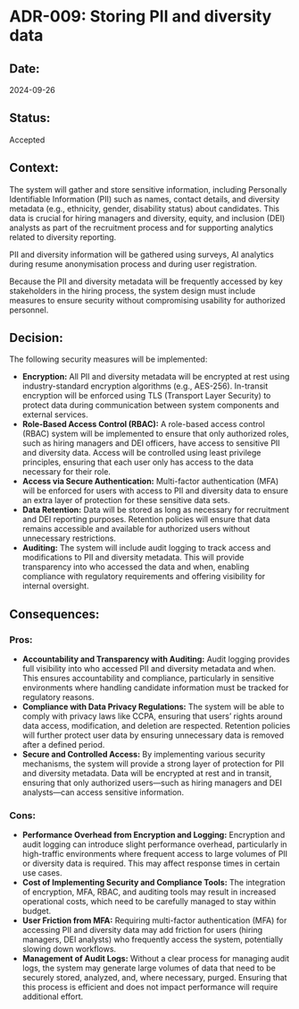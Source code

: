 # ADR-009: Storing PII and diversity data

## Date:
2024-09-26

## Status:
Accepted

## Context:
The system will gather and store sensitive information, including Personally Identifiable Information (PII) such as names, contact details, and diversity metadata (e.g., ethnicity, gender, disability status) about candidates. This data is crucial for hiring managers and diversity, equity, and inclusion (DEI) analysts as part of the recruitment process and for supporting analytics related to diversity reporting.

PII and diversity information will be gathered using surveys, AI analytics during resume anonymisation process and during user registration.

Because the PII and diversity metadata will be frequently accessed by key stakeholders in the hiring process, the system design must include measures to ensure security without compromising usability for authorized personnel.

## Decision:
The following security measures will be implemented:
- **Encryption:** All PII and diversity metadata will be encrypted at rest using industry-standard encryption algorithms (e.g., AES-256). In-transit encryption will be enforced using TLS (Transport Layer Security) to protect data during communication between system components and external services.
- **Role-Based Access Control (RBAC):** A role-based access control (RBAC) system will be implemented to ensure that only authorized roles, such as hiring managers and DEI officers, have access to sensitive PII and diversity data. Access will be controlled using least privilege principles, ensuring that each user only has access to the data necessary for their role.
- **Access via Secure Authentication:** Multi-factor authentication (MFA) will be enforced for users with access to PII and diversity data to ensure an extra layer of protection for these sensitive data sets.
- **Data Retention:** Data will be stored as long as necessary for recruitment and DEI reporting purposes. Retention policies will ensure that data remains accessible and available for authorized users without unnecessary restrictions.
- **Auditing:** The system will include audit logging to track access and modifications to PII and diversity metadata. This will provide transparency into who accessed the data and when, enabling compliance with regulatory requirements and offering visibility for internal oversight.

## Consequences:
### Pros:
- **Accountability and Transparency with Auditing:** Audit logging provides full visibility into who accessed PII and diversity metadata and when. This ensures accountability and compliance, particularly in sensitive environments where handling candidate information must be tracked for regulatory reasons.
- **Compliance with Data Privacy Regulations:**	The system will be able to comply with privacy laws like CCPA, ensuring that users’ rights around data access, modification, and deletion are respected. Retention policies will further protect user data by ensuring unnecessary data is removed after a defined period.
- **Secure and Controlled Access:**	By implementing various security mechanisms, the system will provide a strong layer of protection for PII and diversity metadata. Data will be encrypted at rest and in transit, ensuring that only authorized users—such as hiring managers and DEI analysts—can access sensitive information.

### Cons:
- **Performance Overhead from Encryption and Logging:** Encryption and audit logging can introduce slight performance overhead, particularly in high-traffic environments where frequent access to large volumes of PII or diversity data is required. This may affect response times in certain use cases.
- **Cost of Implementing Security and Compliance Tools:** The integration of encryption, MFA, RBAC, and auditing tools may result in increased operational costs, which need to be carefully managed to stay within budget.
- **User Friction from MFA:** Requiring multi-factor authentication (MFA) for accessing PII and diversity data may add friction for users (hiring managers, DEI analysts) who frequently access the system, potentially slowing down workflows.
- **Management of Audit Logs:** Without a clear process for managing audit logs, the system may generate large volumes of data that need to be securely stored, analyzed, and, where necessary, purged. Ensuring that this process is efficient and does not impact performance will require additional effort.